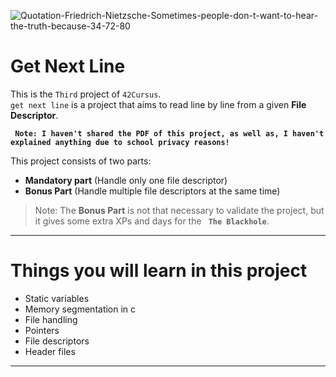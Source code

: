 ![Quotation-Friedrich-Nietzsche-Sometimes-people-don-t-want-to-hear-the-truth-because-34-72-80](https://miro.medium.com/v2/resize:fit:1400/format:webp/1*aUIp48W8ZBNthBxTX9mMtg.jpeg)

# Get Next Line

This is the `Third` project of `42Cursus`. <br />
`get next line` is a project that aims to read line by line from a given __File Descriptor__.

**``` Note: I haven't shared the PDF of this project, as well as, I haven't explained anything due to school privacy reasons!```**

This project consists of two parts:
- **Mandatory part** (Handle only one file descriptor)
- **Bonus Part** (Handle multiple file descriptors at the same time)

> Note: The **Bonus Part** is not that necessary to validate the project, but it gives some extra XPs and days for the **` The Blackhole`**.
---

# Things you will learn in this project

* Static variables
* Memory segmentation in c
* File handling
* Pointers
* File descriptors
* Header files

---
